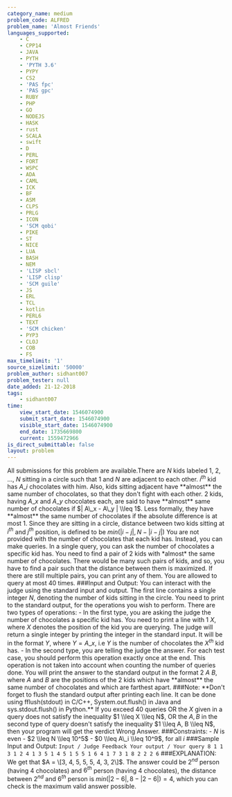 ```yaml
---
category_name: medium
problem_code: ALFRED
problem_name: 'Almost Friends'
languages_supported:
    - C
    - CPP14
    - JAVA
    - PYTH
    - 'PYTH 3.6'
    - PYPY
    - CS2
    - 'PAS fpc'
    - 'PAS gpc'
    - RUBY
    - PHP
    - GO
    - NODEJS
    - HASK
    - rust
    - SCALA
    - swift
    - D
    - PERL
    - FORT
    - WSPC
    - ADA
    - CAML
    - ICK
    - BF
    - ASM
    - CLPS
    - PRLG
    - ICON
    - 'SCM qobi'
    - PIKE
    - ST
    - NICE
    - LUA
    - BASH
    - NEM
    - 'LISP sbcl'
    - 'LISP clisp'
    - 'SCM guile'
    - JS
    - ERL
    - TCL
    - kotlin
    - PERL6
    - TEXT
    - 'SCM chicken'
    - PYP3
    - CLOJ
    - COB
    - FS
max_timelimit: '1'
source_sizelimit: '50000'
problem_author: sidhant007
problem_tester: null
date_added: 21-12-2018
tags:
    - sidhant007
time:
    view_start_date: 1546074900
    submit_start_date: 1546074900
    visible_start_date: 1546074900
    end_date: 1735669800
    current: 1559472966
is_direct_submittable: false
layout: problem
---
```

All submissions for this problem are available.There are $N$ kids labeled $1$, $2$, ..., $N$ sitting in a circle such that $1$ and $N$ are adjacent to each other. $i^{th}$ kid has $A\_i$ chocolates with him. Also, kids sitting adjacent have \*\*almost\*\* the same number of chocolates, so that they don't fight with each other. 2 kids, having $A\_x$ and $A\_y$ chocolates each, are said to have \*\*almost\*\* same number of chocolates if $| A\_x - A\_y | \\leq 1$. Less formally, they have \*\*almost\*\* the same number of chocolates if the absolute difference is at most 1. Since they are sitting in a circle, distance between two kids sitting at $i^{th}$ and $j^{th}$ position, is defined to be $min(|i - j|, N - |i - j|)$ You are not provided with the number of chocolates that each kid has. Instead, you can make queries. In a single query, you can ask the number of chocolates a specific kid has. You need to find a pair of 2 kids with \*almost\* the same number of chocolates. There would be many such pairs of kids, and so, you have to find a pair such that the distance between them is maximized. If there are still multiple pairs, you can print any of them. You are allowed to query at most 40 times. ###Input and Output: You can interact with the judge using the standard input and output. The first line contains a single integer $N$, denoting the number of kids sitting in the circle. You need to print to the standard output, for the operations you wish to perform. There are two types of operations: - In the first type, you are asking the judge the number of chocolates a specific kid has. You need to print a line with $1$ $X$, where $X$ denotes the position of the kid you are querying. The judge will return a single integer by printing the integer in the standard input. It will be in the format $Y$, where $Y = A\_x$, i.e $Y$ is the number of chocolates the $X^{th}$ kid has. - In the second type, you are telling the judge the answer. For each test case, you should perform this operation exactly once at the end. This operation is not taken into account when counting the number of queries done. You will print the answer to the standard output in the format $2$ $A$ $B$, where $A$ and $B$ are the positions of the 2 kids which have \*\*almost\*\* the same number of chocolates and which are farthest apart. ###Note: \*\*Don't forget to flush the standard output after printing each line. It can be done using fflush(stdout) in C/C++, System.out.flush() in Java and sys.stdout.flush() in Python.\*\* If you exceed 40 queries OR the $X$ given in a query does not satisfy the inequality $1 \\leq X \\leq N$, OR the $A, B$ in the second type of query doesn't satisfy the inequality $1 \\leq A, B \\leq N$, then your program will get the verdict Wrong Answer. ###Constraints: - $N$ is even - $2 \\leq N \\leq 10^5$ - $0 \\leq A\_i \\leq 10^9$, for all $i$ ###Sample Input and Output: ``` Input / Judge Feedback Your output / Your query 8 1 1 3 1 2 4 1 3 5 1 4 5 1 5 5 1 6 4 1 7 3 1 8 2 2 2 6 ``` ###EXPLANATION: We get that $A = \[3, 4, 5, 5, 5, 4, 3, 2\]$. The answer could be $2^{nd}$ person (having $4$ chocolates) and $6^{th}$ person (having $4$ chocolates), the distance between $2^{nd}$ and $6^{th}$ person is $min(|2 - 6|, 8 - |2 - 6|) = 4$, which you can check is the maximum valid answer possible.

